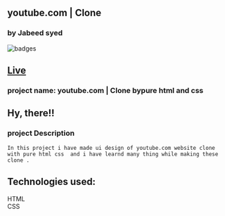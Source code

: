 ## youtube.com | Clone
### by Jabeed syed

![badges](https://img.shields.io/badge/rode.com-tailwindcss-brightgreen)

## [Live](https://rode-ui-clone-web.netlify.app/)

### project name: youtube.com | Clone bypure html and css
## Hy, there!!

### project Description
```
In this project i have made ui design of youtube.com website clone with pure html css  and i have learnd many thing while making these clone . 
```
## Technologies used:<br>
HTML <br>
CSS
